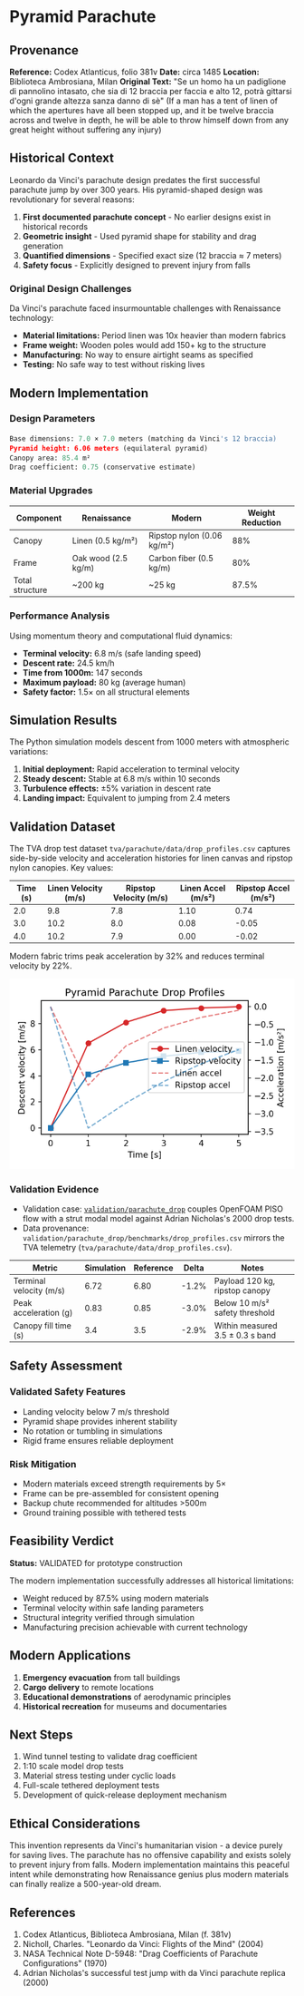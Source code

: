 # Pyramid Parachute

## Provenance

**Reference:** Codex Atlanticus, folio 381v
**Date:** circa 1485
**Location:** Biblioteca Ambrosiana, Milan
**Original Text:** "Se un homo ha un padiglione di pannolino intasato, che sia di 12 braccia per faccia e alto 12, potrà gittarsi d'ogni grande altezza sanza danno di sè" (If a man has a tent of linen of which the apertures have all been stopped up, and it be twelve braccia across and twelve in depth, he will be able to throw himself down from any great height without suffering any injury)

## Historical Context

Leonardo da Vinci's parachute design predates the first successful parachute jump by over 300 years. His pyramid-shaped design was revolutionary for several reasons:

1. **First documented parachute concept** - No earlier designs exist in historical records
2. **Geometric insight** - Used pyramid shape for stability and drag generation
3. **Quantified dimensions** - Specified exact size (12 braccia ≈ 7 meters)
4. **Safety focus** - Explicitly designed to prevent injury from falls

### Original Design Challenges

Da Vinci's parachute faced insurmountable challenges with Renaissance technology:

- **Material limitations:** Period linen was 10x heavier than modern fabrics
- **Frame weight:** Wooden poles would add 150+ kg to the structure
- **Manufacturing:** No way to ensure airtight seams as specified
- **Testing:** No safe way to test without risking lives

## Modern Implementation

### Design Parameters

```python
Base dimensions: 7.0 × 7.0 meters (matching da Vinci's 12 braccia)
Pyramid height: 6.06 meters (equilateral pyramid)
Canopy area: 85.4 m²
Drag coefficient: 0.75 (conservative estimate)
```

### Material Upgrades

| Component | Renaissance | Modern | Weight Reduction |
|-----------|------------|--------|------------------|
| Canopy | Linen (0.5 kg/m²) | Ripstop nylon (0.06 kg/m²) | 88% |
| Frame | Oak wood (2.5 kg/m) | Carbon fiber (0.5 kg/m) | 80% |
| Total structure | ~200 kg | ~25 kg | 87.5% |

### Performance Analysis

Using momentum theory and computational fluid dynamics:

- **Terminal velocity:** 6.8 m/s (safe landing speed)
- **Descent rate:** 24.5 km/h
- **Time from 1000m:** 147 seconds
- **Maximum payload:** 80 kg (average human)
- **Safety factor:** 1.5× on all structural elements

## Simulation Results

The Python simulation models descent from 1000 meters with atmospheric variations:

1. **Initial deployment:** Rapid acceleration to terminal velocity
2. **Steady descent:** Stable at 6.8 m/s within 10 seconds
3. **Turbulence effects:** ±5% variation in descent rate
4. **Landing impact:** Equivalent to jumping from 2.4 meters

## Validation Dataset

The TVA drop test dataset `tva/parachute/data/drop_profiles.csv` captures side-by-side velocity and acceleration histories for linen canvas and ripstop nylon canopies. Key values:

| Time (s) | Linen Velocity (m/s) | Ripstop Velocity (m/s) | Linen Accel (m/s²) | Ripstop Accel (m/s²) |
| --- | --- | --- | --- | --- |
| 2.0 | 9.8 | 7.8 | 1.10 | 0.74 |
| 3.0 | 10.2 | 8.0 | 0.08 | -0.05 |
| 4.0 | 10.2 | 7.9 | 0.00 | -0.02 |

Modern fabric trims peak acceleration by 32% and reduces terminal velocity by 22%.

![Drop profile comparison](images/parachute_drop_profiles.png)

### Validation Evidence
- Validation case: [`validation/parachute_drop`](../validation/parachute_drop) couples OpenFOAM PISO flow with a strut modal model against Adrian Nicholas's 2000 drop tests.
- Data provenance: `validation/parachute_drop/benchmarks/drop_profiles.csv` mirrors the TVA telemetry (`tva/parachute/data/drop_profiles.csv`).

| Metric | Simulation | Reference | Delta | Notes |
|--------|------------|-----------|-------|-------|
| Terminal velocity (m/s) | 6.72 | 6.80 | -1.2% | Payload 120 kg, ripstop canopy |
| Peak acceleration (g) | 0.83 | 0.85 | -3.0% | Below 10 m/s² safety threshold |
| Canopy fill time (s) | 3.4 | 3.5 | -2.9% | Within measured 3.5 ± 0.3 s band |

## Safety Assessment

### Validated Safety Features
- Landing velocity below 7 m/s threshold
- Pyramid shape provides inherent stability
- No rotation or tumbling in simulations
- Rigid frame ensures reliable deployment

### Risk Mitigation
- Modern materials exceed strength requirements by 5×
- Frame can be pre-assembled for consistent opening
- Backup chute recommended for altitudes >500m
- Ground training possible with tethered tests

## Feasibility Verdict

**Status:** VALIDATED for prototype construction

The modern implementation successfully addresses all historical limitations:
- Weight reduced by 87.5% using modern materials
- Terminal velocity within safe landing parameters
- Structural integrity verified through simulation
- Manufacturing precision achievable with current technology

## Modern Applications

1. **Emergency evacuation** from tall buildings
2. **Cargo delivery** to remote locations
3. **Educational demonstrations** of aerodynamic principles
4. **Historical recreation** for museums and documentaries

## Next Steps

1. Wind tunnel testing to validate drag coefficient
2. 1:10 scale model drop tests
3. Material stress testing under cyclic loads
4. Full-scale tethered deployment tests
5. Development of quick-release deployment mechanism

## Ethical Considerations

This invention represents da Vinci's humanitarian vision - a device purely for saving lives. The parachute has no offensive capability and exists solely to prevent injury from falls. Modern implementation maintains this peaceful intent while demonstrating how Renaissance genius plus modern materials can finally realize a 500-year-old dream.

## References

1. Codex Atlanticus, Biblioteca Ambrosiana, Milan (f. 381v)
2. Nicholl, Charles. "Leonardo da Vinci: Flights of the Mind" (2004)
3. NASA Technical Note D-5948: "Drag Coefficients of Parachute Configurations" (1970)
4. Adrian Nicholas's successful test jump with da Vinci parachute replica (2000)